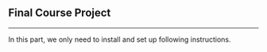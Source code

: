 ## Final Course Project

___

In this part, we only need to install and set up following instructions.